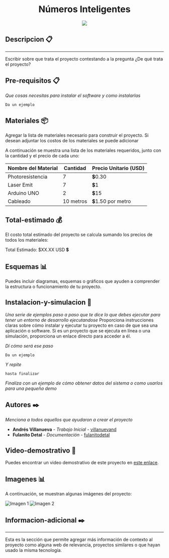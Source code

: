 <h1 align="center"> Números Inteligentes </h1>
<p align="center"><img src="https://www.webdevelopersnotes.com/wp-content/uploads/create-a-simple-home-page.png"/></p> 


## Descripcion  📋
---
Escribir sobre que trata el proyecto contestando a la pregunta ¿De qué trata el proyecto?


## Pre-requisitos  📋

_Que cosas necesitas para instalar el software y como instalarlas_

```
Da un ejemplo
```

## Materiales  📦
Agregar la lista de materiales necesario para construir el proyecto. Si desean adjuntar los costos de los materiales se puede adicionar

A continuación se muestra una lista de los materiales requeridos, junto con la cantidad y el precio de cada uno:


  Nombre del Material  | Cantidad  | Precio Unitario (USD)  
|----------------------|-----------|-------------------------
| Photoresistencia     | 7         | 💲0.30                 |
| Laser Emit           | 7         | 💲1                    |
| Arduino UNO          | 2         | 💲15                   |
| Cableado             | 10 metros | 💲1.50 por metro       |


## Total-estimado  💰

El costo total estimado del proyecto se calcula sumando los precios de todos los materiales:

Total Estimado: $XX.XX USD 💲

## Esquemas 📊

Puedes incluir diagramas, esquemas o gráficos que ayuden a comprender la estructura o funcionamiento de tu proyecto.

## Instalacion-y-simulacion  🔧

_Una serie de ejemplos paso a paso que te dice lo que debes ejecutar para tener un entorno de desarrollo ejecutandose_
Proporciona instrucciones claras sobre cómo instalar y ejecutar tu proyecto en caso de que sea una aplicación o software. Si es un proyecto que se ejecuta en línea o una simulación, proporciona un enlace directo para acceder a él.

_Dí cómo será ese paso_

```
Da un ejemplo
```

_Y repite_

```
hasta finalizar
```

_Finaliza con un ejemplo de cómo obtener datos del sistema o como usarlos para una pequeña demo_



## Autores ✒️

_Menciona a todos aquellos que ayudaron a crear el proyecto_

* **Andrés Villanueva** - *Trabajo Inicial* - [villanuevand](https://github.com/villanuevand)
* **Fulanito Detal** - *Documentación* - [fulanitodetal](https://github.com/DarinkaTownsend)


## Video-demostrativo 🎥
<!-- "Deben subir un video del funcionamiento a esta carpeta con el nombre de su proyecto:

https://espolec-my.sharepoint.com/:f:/g/personal/phycom_espol_edu_ec/Ev_QF9sXrLdOnNa4bQGy1gUBHgFZhHeYxoOzzLBM-buHsg?e=SjMYeL

No olvidar decirle a su mentor que ya fue subido el video para que el Dep.Proyectos pueda agregar el link en esta sección
"-->
Puedes encontrar un video demostrativo de este proyecto en [este enlace](url_del_video).

## Imagenes 📊

A continuación, se muestran algunas imágenes del proyecto:

![Imagen 1](url_de_la_imagen_1.png)
![Imagen 2](url_de_la_imagen_2.png)

## Informacion-adicional ✒️
---
Esta es la sección que permite agregar más información de contexto al proyecto como alguna web de relevancia, proyectos similares o que hayan usado la misma tecnología.
